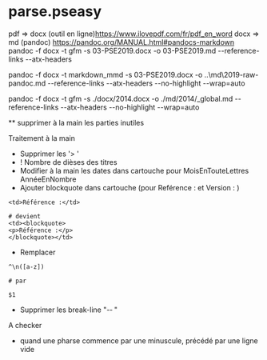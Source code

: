 # parse.pseasy

pdf => docx (outil en ligne)https://www.ilovepdf.com/fr/pdf_en_word
docx => md (pandoc)
https://pandoc.org/MANUAL.html#pandocs-markdown
pandoc -f docx -t gfm -s 03-PSE2019.docx -o 03-PSE2019.md --reference-links --atx-headers

pandoc -f docx -t markdown_mmd -s 03-PSE2019.docx -o ..\md\2019-raw-pandoc.md --reference-links --atx-headers --no-highlight --wrap=auto

pandoc -f docx -t gfm -s ./docx/2014.docx -o ./md/2014/\_global.md --reference-links --atx-headers --no-highlight --wrap=auto

\*\* supprimer à la main les parties inutiles

Traitement à la main

- Supprimer les '> '
- ! Nombre de dièses des titres
- Modifier à la main les dates dans cartouche pour MoisEnTouteLettres AnnéeEnNombre
- Ajouter blockquote dans cartouche (pour Reférence : et Version : )

```
<td>Référence :</td>

# devient
<td><blockquote>
<p>Référence :</p>
</blockquote></td>

```

- Remplacer

```
^\n([a-z])

# par

$1
```

- Supprimer les break-line "-­‐ "

A checker

- quand une pharse commence par une minuscule, précédé par une ligne vide
